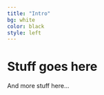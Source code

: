 ```yaml
---
title: "Intro"
bg: white
color: black
style: left
---
```


# Stuff goes here
And more stuff here...
